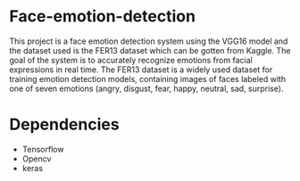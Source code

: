 # Face-emotion-detection
This project is a face emotion detection system using the VGG16 model and the dataset used is the FER13 dataset which can be gotten from Kaggle. The goal of the system is to accurately recognize emotions from facial expressions in real time.
The FER13 dataset is a widely used dataset for training emotion detection models, containing images of faces labeled with one of seven emotions (angry, disgust, fear, happy, neutral, sad, surprise).

# Dependencies
* Tensorflow
* Opencv
* keras

